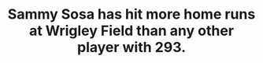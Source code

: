 ---
title:      
  - Sammy Sosa has hit more home runs at Wrigley Field than any other player with 293.
secondary:
  - Ernie Banks has the second most with 290.
reference:
---
